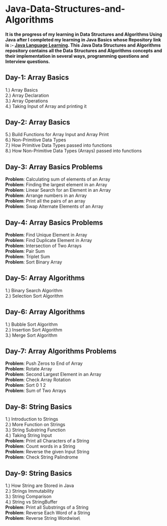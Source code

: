 # Java-Data-Structures-and-Algorithms
#### It is the progress of my learning in Data Structures and Algorithms Using Java after I completed my learning in Java Basics whose Repository link is :- [Java Language Learning](https://github.com/tariqnaseem333/Java-Language-Learning). This Java Data Structures and Algorithms repository contains all the Data Structures and Algorithms concepts and their implementation in several ways, programming questions and Interview questions.

## Day-1: Array Basics
1.) Array Basics\
2.) Array Declaration\
3.) Array Operations\
4.) Taking Input of Array and printing it

## Day-2: Array Basics
5.) Build Functions for Array Input and Array Print\
6.) Non-Primitive Data Types\
7.) How Primitive Data Types passed into functions\
8.) How Non-Primitive Data Types (Arrays) passed into functions

## Day-3: Array Basics Problems
**Problem**: Calculating sum of elements of an Array\
**Problem**: Finding the largest element in an Array\
**Problem**: Linear Search for an Element in an Array\
**Problem**: Arrange numbers in an Array\
**Problem**: Print all the pairs of an array\
**Problem**: Swap Alternate Elements of an Array

## Day-4: Array Basics Problems
**Problem**: Find Unique Element in Array\
**Problem**: Find Duplicate Element in Array\
**Problem**: Intersection of Two Arrays\
**Problem**: Pair Sum\
**Problem**: Triplet Sum\
**Problem**: Sort Binary Array

## Day-5: Array Algorithms
1.) Binary Search Algorithm\
2.) Selection Sort Algorithm

## Day-6: Array Algorithms
1.) Bubble Sort Algorithm\
2.) Insertion Sort Algorithm\
3.) Merge Sort Algorithm

## Day-7: Array Algorithms Problems
**Problem**: Push Zeros to End of Array\
**Problem**: Rotate Array\
**Problem**: Second Largest Element in an Array\
**Problem**: Check Array Rotation\
**Problem**: Sort 0 1 2\
**Problem**: Sum of Two Arrays

## Day-8: String Basics
1.) Introduction to Strings\
2.) More Function on Strings\
3.) String Substring Function\
4.) Taking String Input\
**Problem**: Print all Characters of a String\
**Problem**: Count words in a String\
**Problem**: Reverse the given Input String\
**Problem**: Check String Palindrome

## Day-9: String Basics
1.) How String are Stored in Java\
2.) Strings Immutability\
3.) String Comparison\
4.) String vs StringBuffer\
**Problem**: Print all Substrings of a String\
**Problem**: Reverse Each Word of a String\
**Problem**: Reverse String Wordwise\
